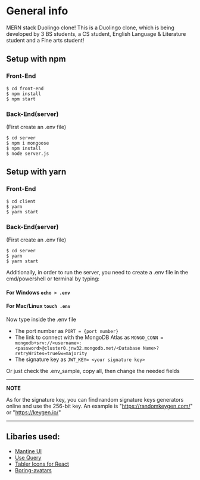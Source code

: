 # General info

MERN stack Duolingo clone! This is a Duolingo clone, which is being developed by 3 BS students, a CS student, English Language & Literature student and a Fine arts student!

## Setup with npm

### Front-End

```
$ cd front-end
$ npm install
$ npm start
```

### Back-End(server)

(First create an .env file)

```
$ cd server
$ npm i mongoose
$ npm install
$ node server.js

```

## Setup with yarn

### Front-End

```
$ cd client
$ yarn
$ yarn start
```

### Back-End(server)

(First create an .env file)

```
$ cd server
$ yarn
$ yarn start
```

Additionally, in order to run the server, you need to create a .env file in the cmd/powershell or terminal
by typing:

#### For Windows `echo > .env`

#### For Mac/Linux `touch .env`

Now type inside the .env file

- The port number as `PORT = {port number}`
- The link to connect with the MongoDB Atlas as `MONGO_CONN = mongodb+srv://<username>:<password>@cluster0.jnw32.mongodb.net/<Database Name>?retryWrites=true&w=majority`
- The signature key as `JWT_KEY= <your signature key>`

Or just check the .env_sample, copy all, then change the needed fields

---

**NOTE**

As for the signature key, you can find random signature keys generators online and use the 256-bit key.
An example is "https://randomkeygen.com/" or "https://keygen.io/"

---

## Libaries used:

- [Mantine UI](https://mantine.dev/)
- [Use Query ](https://react-query.tanstack.com/)
- [Tabler Icons for React](https://tabler-icons-react.vercel.app/)
- [Boring-avatars](https://github.com/boringdesigners/boring-avatars)
